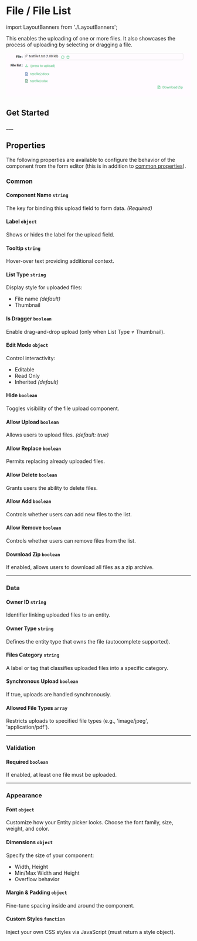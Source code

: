 # File / File List

import LayoutBanners from './LayoutBanners';

This enables the uploading of one or more files. It also showcases the process of uploading by selecting or dragging a file.

![Image](../Entity-References/images/filelist1.png)

[//]: # '<iframe width="100%" height="500" src="https://pd-docs-adminportal-test.shesha.dev/shesha/forms-designer/?id=3745cb52-d48c-478c-8d34-b5743f7c9388" title="File / Filelist component" ></iframe>'

## **Get Started**

<LayoutBanners url="https://app.guideflow.com/embed/6kw1welczp" type={1}/>
___

## Properties

The following properties are available to configure the behavior of the component from the form editor (this is in addition to [common properties](/docs/front-end-basics/form-components/common-component-properties)).

### Common
#### **Component Name** `string`  
The key for binding this upload field to form data. *(Required)*

#### **Label** `object`  
Shows or hides the label for the upload field.

#### **Tooltip** `string`  
Hover-over text providing additional context.

#### **List Type** `string`  
Display style for uploaded files:
- File name *(default)*
- Thumbnail

#### **Is Dragger** `boolean`  
Enable drag-and-drop upload (only when List Type ≠ Thumbnail).

#### **Edit Mode** `object`  
Control interactivity:
- Editable
- Read Only
- Inherited *(default)*

#### **Hide** `boolean`  
Toggles visibility of the file upload component.

#### **Allow Upload** `boolean`  
Allows users to upload files. *(default: true)*

#### **Allow Replace** `boolean`  
Permits replacing already uploaded files.

#### **Allow Delete** `boolean`  
Grants users the ability to delete files.

#### **Allow Add** ``boolean``
Controls whether users can add new files to the list.

#### **Allow Remove** ``boolean``
Controls whether users can remove files from the list.

#### **Download Zip** ``boolean``
If enabled, allows users to download all files as a zip archive.

___

### Data
#### **Owner ID** `string`  
Identifier linking uploaded files to an entity.

#### **Owner Type** `string`  
Defines the entity type that owns the file (autocomplete supported).

#### **Files Category** `string`
A label or tag that classifies uploaded files into a specific category.

#### **Synchronous Upload** `boolean`  
If true, uploads are handled synchronously.

#### **Allowed File Types** `array`  
Restricts uploads to specified file types (e.g., 'image/jpeg', 'application/pdf').

___

### Validation

#### **Required** `boolean`  
If enabled, at least one file must be uploaded.

___

### Appearance

#### **Font** ``object`` 

Customize how your Entity picker looks. Choose the font family, size, weight, and color.

#### **Dimensions** ``object`` 

Specify the size of your component:
- Width, Height
- Min/Max Width and Height
- Overflow behavior

#### **Margin & Padding** ``object``

Fine-tune spacing inside and around the component.

####  **Custom Styles** ``function``

Inject your own CSS styles via JavaScript (must return a style object).


